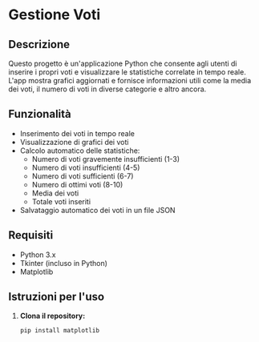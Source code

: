 # Gestione Voti

## Descrizione

Questo progetto è un'applicazione Python che consente agli utenti di inserire i propri voti e visualizzare le statistiche correlate in tempo reale. L'app mostra grafici aggiornati e fornisce informazioni utili come la media dei voti, il numero di voti in diverse categorie e altro ancora.

## Funzionalità

- Inserimento dei voti in tempo reale
- Visualizzazione di grafici dei voti
- Calcolo automatico delle statistiche:
  - Numero di voti gravemente insufficienti (1-3)
  - Numero di voti insufficienti (4-5)
  - Numero di voti sufficienti (6-7)
  - Numero di ottimi voti (8-10)
  - Media dei voti
  - Totale voti inseriti
- Salvataggio automatico dei voti in un file JSON

## Requisiti

- Python 3.x
- Tkinter (incluso in Python)
- Matplotlib

## Istruzioni per l'uso

1. **Clona il repository:**

   ```bash
   pip install matplotlib
